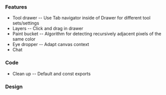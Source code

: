 
### Features
- Tool drawer
-- Use Tab navigator inside of Drawer for different tool sets/settings
- Layers
-- Click and drag in drawer
- Paint bucket
-- Algorithm for detecting recursively adjacent pixels of the same color
- Eye dropper
-- Adapt canvas context
- Chat

### Code
- Clean up
-- Default and const exports
### Design